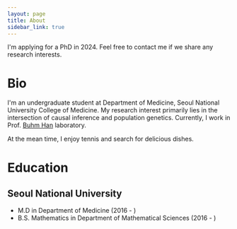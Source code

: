 ```yaml
---
layout: page
title: About
sidebar_link: true
---
```


<p class="message">
  I'm applying for a PhD in 2024. Feel free to contact me if we share any research interests.
</p>

# Bio
I'm an undergraduate student at Department of Medicine, Seoul National University College of Medicine.
My research interest primarily lies in the intersection of causal inference and population genetics.
Currently, I work in Prof. [Buhm Han](https://hanlab.snu.ac.kr) laboratory.

At the mean time, I enjoy tennis and search for delicious dishes.

# Education

## Seoul National University
- M.D in Department of Medicine (2016 - )
- B.S. Mathematics in Department of Mathematical Sciences (2016 - )

